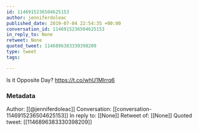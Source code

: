 ```yaml
---
id: 1146915236504625153
author: jenniferdoleac
published_date: 2019-07-04 22:54:35 +00:00
conversation_id: 1146915236504625153
in_reply_to: None
retweet: None
quoted_tweet: 1146896383330398209
type: tweet
tags:

---
```


Is it Opposite Day? https://t.co/whU1Mlrrq6

### Metadata

Author: [[@jenniferdoleac]]
Conversation: [[conversation-1146915236504625153]]
In reply to: [[None]]
Retweet of: [[None]]
Quoted tweet: [[1146896383330398209]]

